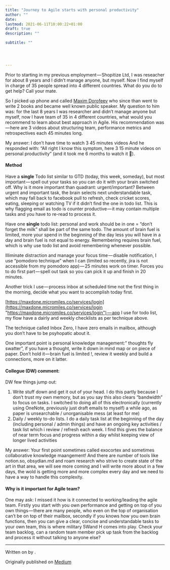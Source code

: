 ```yaml
---
title: "Journey to Agile starts with personal productivity"
author: ""
date: 
lastmod: 2021-06-11T10:00:22+01:00
draft: true
description: ""

subtitle: ""




---
```


Prior to starting in my previous employment — Shopitize Ltd, I was reseacher for about 8 years and I didn’t manage anyone, but myself. Now I find myself in charge of 35 people spread into 4 different countries. What do you do to get help? Call your mate.

So I picked up phone and called [Maxim Dorofeev](https://procrastinatology.com/2020/05/15/the-jedi-techniques-of-problem-solving/) who since than went to write 2 books and became well known public speaker. My question to him was: for the last 8 years I was researcher and didn’t manage anyone but myself, now I have team of 35 in 4 different countries, what would you recommend to learn about best approach in Agile. His recommendation was — here are 3 videos about structuring team, performance metrics and retrospectives each 45 minutes long.

My answer: I don’t have time to watch 3 45 minutes videos And he responded with: “All right I know this symptom, here 3 15 minute videos on personal productivity” (and it took me 6 months to watch it 🙂).

#### Method

Have a **single** Todo list similar to GTD (today, this week, someday), but most important — spell out your tasks so you can do it with your brain switched off. Why is it more important than quadrant: urgent/important? Between urgent and important task, the brain selects next understandable task, which may fall back to facebook pull to refresh, check cricket scores, eating, sleeping or watching TV if it didn’t find the one in todo list. This is why flagging email as todo is counter productive — it may contain multiple tasks and you have to re-read to process it.

Have one **single** todo list: personal and work should be in one = “don’t forget the milk” shall be part of the same todo. The amount of brain fuel is limited, more your spend in the beginning of the day less you will have in a day and brain fuel is not equal to energy. Remembering requires brain fuel, which is why use todo list and avoid remembering whenever possible.

Illiminate distraction and manage your focus time — disable notification, I use “pomodoro technique” when I can (limited so recently, jira is not accessible from my pomodoro app) — 25 minutes work on timer. Forces you to do first part — spell out task so you can pick it up and finish in 20 minutes.

Another trick I use — process inbox at scheduled time not the first thing in the morning, decide what you want to accomplish today first.

[https://maxdone.micromiles.co/services/login](https://maxdone.micromiles.co/services/login "https://maxdone.micromiles.co/services/login") — app I use for todo list, my flow have a dairly and weekly checklists as per technique above.

The technique called Inbox Zero, I have zero emails in mailbox, although you don’t have to be psyhopatic about it.

One important point is personal knowledge management:” thoughts fly swatter”, if you have a thought, write it down in mind map or on piece of paper. Don’t hold it — brain fuel is limited !, review it weekly and build a connections, more on it latter.

#### Collegue (DW) comment:

DW few things jump out:

1. Write stuff down and get it out of your head. I do this partly because I don’t trust my own memory, but as you say this also clears “bandwidth” to focus on tasks. I switched to doing all of this electronically (currently using OneNote, previously just draft emails to myself) a while ago, as paper is unsearchable / unorganisable mess (at least for me)
2. Daily / weekly to-do lists. I do a daily task list at the beginning of the day (including personal / admin things) and have an ongoing key activities / task list which i review / refresh each week. I find this gives the balance of near term focus and progress within a day whilst keeping view of longer lived activities

My answer: Your first point sometimes called exocortex and sometimes collaborative knowledge maangement! And there are number of tools like notion.so, obsydian.md and roam research who strive to create state of the art in that area, we will see more coming and I will write more about in a few days, the wold is getting more and more complex every day and we need to have a way to handle this complexity.

#### Why is it important for Agile team?

One may ask: I missed it how is it connected to working/leading the agile team. Firstly you start with you own performance and getting on top of you own things — there are many people, who even on the top of organisation can’t be on top of their mailbox, secondly if you knows how you own brain functions, then you can give a clear, concise and understandable tasks to your own team, this is where military 5Wand H comes into play. Check your team backlog, can a random team member pick up task from the backlog and process it without talking to anyone else?

* * *
Written on  by .

Originally published on [Medium]()
